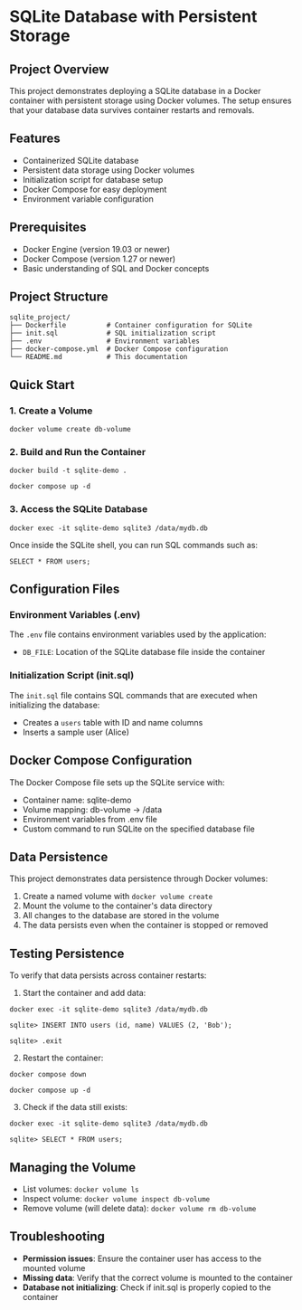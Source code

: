 # SQLite Database with Persistent Storage
## Project Overview
This project demonstrates deploying a SQLite database in a Docker container with persistent storage using Docker volumes. The setup ensures that your database data survives container restarts and removals.

## Features
- Containerized SQLite database
- Persistent data storage using Docker volumes
- Initialization script for database setup
- Docker Compose for easy deployment
- Environment variable configuration

## Prerequisites
- Docker Engine (version 19.03 or newer)
- Docker Compose (version 1.27 or newer)
- Basic understanding of SQL and Docker concepts

## Project Structure
```
sqlite_project/
├── Dockerfile          # Container configuration for SQLite
├── init.sql            # SQL initialization script
├── .env                # Environment variables
├── docker-compose.yml  # Docker Compose configuration
└── README.md           # This documentation
```

## Quick Start

### 1. Create a Volume
```
docker volume create db-volume
```

### 2. Build and Run the Container
```
docker build -t sqlite-demo .
```

```
docker compose up -d
```

### 3. Access the SQLite Database
```
docker exec -it sqlite-demo sqlite3 /data/mydb.db
```

Once inside the SQLite shell, you can run SQL commands such as:
```
SELECT * FROM users;
```

## Configuration Files

### Environment Variables (.env)
The `.env` file contains environment variables used by the application:
- `DB_FILE`: Location of the SQLite database file inside the container

### Initialization Script (init.sql)
The `init.sql` file contains SQL commands that are executed when initializing the database:
- Creates a `users` table with ID and name columns
- Inserts a sample user (Alice)

## Docker Compose Configuration
The Docker Compose file sets up the SQLite service with:
- Container name: sqlite-demo
- Volume mapping: db-volume -> /data
- Environment variables from .env file
- Custom command to run SQLite on the specified database file

## Data Persistence
This project demonstrates data persistence through Docker volumes:
1. Create a named volume with `docker volume create`
2. Mount the volume to the container's data directory
3. All changes to the database are stored in the volume
4. The data persists even when the container is stopped or removed

## Testing Persistence
To verify that data persists across container restarts:

1. Start the container and add data:
```
docker exec -it sqlite-demo sqlite3 /data/mydb.db
```

```
sqlite> INSERT INTO users (id, name) VALUES (2, 'Bob');
```

```
sqlite> .exit
```

2. Restart the container:
```
docker compose down
```

```
docker compose up -d
```

3. Check if the data still exists:
```
docker exec -it sqlite-demo sqlite3 /data/mydb.db
```

```
sqlite> SELECT * FROM users;
```

## Managing the Volume
- List volumes: `docker volume ls`
- Inspect volume: `docker volume inspect db-volume`
- Remove volume (will delete data): `docker volume rm db-volume`

## Troubleshooting
- **Permission issues**: Ensure the container user has access to the mounted volume
- **Missing data**: Verify that the correct volume is mounted to the container
- **Database not initializing**: Check if init.sql is properly copied to the container

